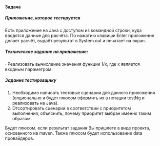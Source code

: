#### Задача
##### Приложение, которое тестируется
Есть приложение на Java с доступом из командной строки, куда вводятся данные для расчёта. По нажатию клавиши Enter приложение делает расчёт, выдаёт результат в System.out и печатает на экран.

##### Техническое задание на приложение:
· Реализовать вычисление значения функции 1/x, где x является входным параметром.
##### Задание тестировщику
1. Необходимо написать тестовые сценарии для данного приложения (опционально и будет плюсом оформить их в нотации testNg и реализовать на Java).
2. Отсортировать сценарии в соответствии с приоритетом выполнения, объяснить, почему приоритет выбран именно таким образом.

Будет плюсом, если результат задания Вы пришлете в виде проекта, основанного на maven. Также плюсом будет использование data провайдеров.